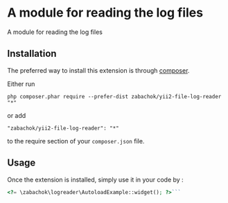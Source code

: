 A module for reading the log files
==================================
A module for reading the log files

Installation
------------

The preferred way to install this extension is through [composer](http://getcomposer.org/download/).

Either run

```
php composer.phar require --prefer-dist zabachok/yii2-file-log-reader "*"
```

or add

```
"zabachok/yii2-file-log-reader": "*"
```

to the require section of your `composer.json` file.


Usage
-----

Once the extension is installed, simply use it in your code by  :

```php
<?= \zabachok\logreader\AutoloadExample::widget(); ?>```